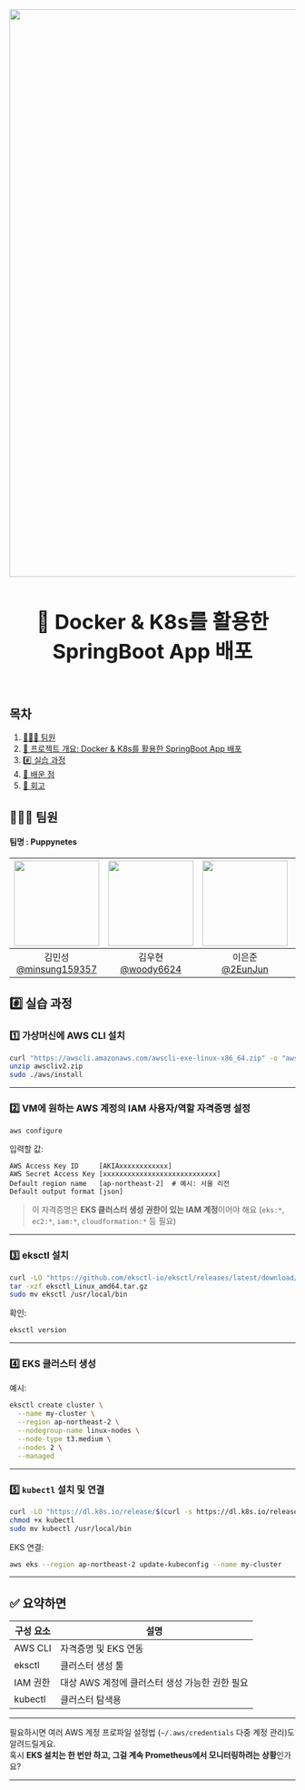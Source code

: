 <img src="https://capsule-render.vercel.app/api?type=waving&color=00C3FF&height=150&section=header" width="1000" />

<div align="center">
<h1 style="font-size: 36px;">🌱 Docker & K8s를 활용한<br> SpringBoot App 배포</h1>
</div>
</br>

## 목차
1. [🙆🏻‍♂️ 팀원](#%EF%B8%8F-팀원)
2. [🌱 프로젝트 개요: Docker & K8s를 활용한 SpringBoot App 배포](#-프로젝트-개요-docker--k8s를-활용한-springboot-app-배포)
3. [#️⃣ 실습 과정](#%EF%B8%8F⃣-실습-과정)
4. [📖 배운 점](#-배운-점)
5. [💜 회고](#-회고)

## 🙆🏻‍♂️ 팀원

#### 팀명 : Puppynetes

|<img src="https://avatars.githubusercontent.com/u/87555330?v=4" width="150" height="150"/>|<img src="https://avatars.githubusercontent.com/u/103871252?v=4" width="150" height="150"/>|<img src="https://avatars.githubusercontent.com/u/179544856?v=4" width="150" height="150"/>|<img src="https://avatars.githubusercontent.com/u/98368034?v=4" width="150" height="150"/>|
|:-:|:-:|:-:|:-:|
|김민성<br/>[@minsung159357](https://github.com/minsung159357)|김우현<br/>[@woody6624](https://github.com/woody6624)|이은준<br/>[@2EunJun](https://github.com/2EunJun)|장수현<br/>[@Aunsxm](https://github.com/Aunsxm)|

## #️⃣ 실습 과정

### 1️⃣ 가상머신에 AWS CLI 설치

```bash
curl "https://awscli.amazonaws.com/awscli-exe-linux-x86_64.zip" -o "awscliv2.zip"
unzip awscliv2.zip
sudo ./aws/install
```
---

### 2️⃣ VM에 원하는 **AWS 계정의 IAM 사용자/역할 자격증명 설정**

```bash
aws configure
```

입력할 값:

```
AWS Access Key ID     [AKIAxxxxxxxxxxxx]
AWS Secret Access Key [xxxxxxxxxxxxxxxxxxxxxxxxxxxx]
Default region name   [ap-northeast-2]  # 예시: 서울 리전
Default output format [json]
```

> 이 자격증명은 **EKS 클러스터 생성 권한이 있는 IAM 계정**이어야 해요 (`eks:*`, `ec2:*`, `iam:*`, `cloudformation:*` 등 필요)

---

### 3️⃣ eksctl 설치

```bash
curl -LO "https://github.com/eksctl-io/eksctl/releases/latest/download/eksctl_Linux_amd64.tar.gz"
tar -xzf eksctl_Linux_amd64.tar.gz
sudo mv eksctl /usr/local/bin
```

확인:

```bash
eksctl version
```

---

### 4️⃣ EKS 클러스터 생성

예시:

```bash
eksctl create cluster \
  --name my-cluster \
  --region ap-northeast-2 \
  --nodegroup-name linux-nodes \
  --node-type t3.medium \
  --nodes 2 \
  --managed
```

---

### 5️⃣ `kubectl` 설치 및 연결

```bash
curl -LO "https://dl.k8s.io/release/$(curl -s https://dl.k8s.io/release/stable.txt)/bin/linux/amd64/kubectl"
chmod +x kubectl
sudo mv kubectl /usr/local/bin
```

EKS 연결:

```bash
aws eks --region ap-northeast-2 update-kubeconfig --name my-cluster
```

---

## ✅ 요약하면

| 구성 요소 | 설명 |
|-----------|------|
| AWS CLI   | 자격증명 및 EKS 연동 |
| eksctl    | 클러스터 생성 툴 |
| IAM 권한 | 대상 AWS 계정에 클러스터 생성 가능한 권한 필요 |
| kubectl   | 클러스터 탐색용 |

---

필요하시면 여러 AWS 계정 프로파일 설정법 (`~/.aws/credentials` 다중 계정 관리)도 알려드릴게요.  
혹시 **EKS 설치는 한 번만 하고, 그걸 계속 Prometheus에서 모니터링하려는 상황**인가요?

---


